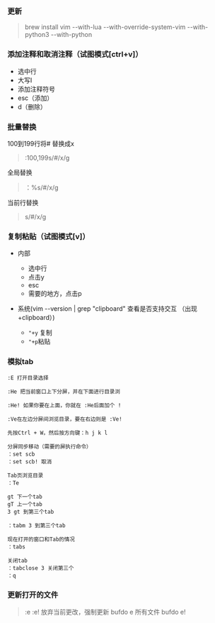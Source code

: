 ### 更新

> brew install vim --with-lua --with-override-system-vim --with-python3 --with-python

### 添加注释和取消注释（试图模式[ctrl+v]）

- 选中行
- 大写I
- 添加注释符号
- esc（添加）
- d（删除）

### 批量替换

100到199行将# 替换成x
> :100,199s/#/x/g

全局替换

> ：%s/#/x/g

当前行替换
> s/#/x/g

### 复制粘贴（试图模式[v]）

- 内部
    - 选中行
    - 点击y
    - esc
    - 需要的地方，点击p

- 系统(vim --version | grep "clipboard" 查看是否支持交互 （出现+clipboard）)

    - `"+y` 复制
    - `"+p`粘贴

### 模拟tab
```
:E 打开目录选择

:He 把当前窗口上下分屏，并在下面进行目录浏

:He! 如果你要在上面，你就在 :He后面加个 !

:Ve在左边分屏间浏览目录，要在右边则是 :Ve!

先按Ctrl + W，然后按方向键：h j k l

分屏同步移动（需要的屏执行命令）
：set scb
：set scb! 取消

Tab页浏览目录
：Te

gt 下一个tab
gT 上一个tab
3 gt 到第三个tab

：tabm 3 到第三个tab

现在打开的窗口和Tab的情况
：tabs

关闭tab
：tabclose 3 关闭第三个
：q

```
### 更新打开的文件
> :e
> :e! 放弃当前更改，强制更新
> bufdo e 所有文件
> bufdo e!
